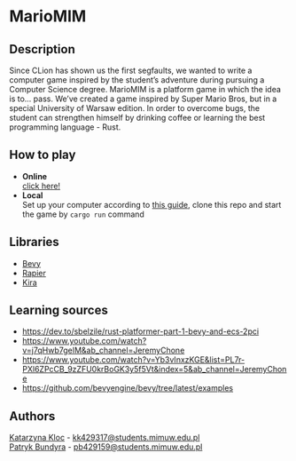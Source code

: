 # MarioMIM

## Description
Since CLion has shown us the first segfaults, we wanted to write a computer game inspired by 
the student’s adventure during pursuing a Computer Science degree. MarioMIM is a platform game 
in which the idea is to... pass. We’ve created a game inspired by Super Mario Bros, but in 
a special University of Warsaw edition. In order to overcome bugs, the student can strengthen himself 
by drinking coffee or learning the best programming language - Rust.

## How to play
- **Online**\
[click here!](https://pbundyra.github.io/wasm-deploy/)
- **Local**\
Set up your computer according to [this guide](https://bevyengine.org/learn/book/getting-started/setup/), 
clone this repo and start the game by `cargo run` command

## Libraries
- [Bevy](https://bevyengine.org)
- [Rapier](https://rapier.rs)
- [Kira](https://github.com/tesselode/kira)

## Learning sources
- https://dev.to/sbelzile/rust-platformer-part-1-bevy-and-ecs-2pci
- https://www.youtube.com/watch?v=j7qHwb7geIM&ab_channel=JeremyChone
- https://www.youtube.com/watch?v=Yb3vInxzKGE&list=PL7r-PXl6ZPcCB_9zZFU0krBoGK3y5f5Vt&index=5&ab_channel=JeremyChone
- https://github.com/bevyengine/bevy/tree/latest/examples

## Authors
[Katarzyna Kloc](https://github.com/KatKlo) - kk429317@students.mimuw.edu.pl\
[Patryk Bundyra](https://github.com/PBundyra) - pb429159@students.mimuw.edu.pl

